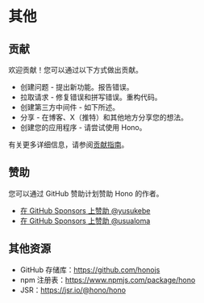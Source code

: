 # 其他

## 贡献

欢迎贡献！您可以通过以下方式做出贡献。

- 创建问题 - 提出新功能。报告错误。
- 拉取请求 - 修复错误和拼写错误。重构代码。
- 创建第三方中间件 - 如下所述。
- 分享 - 在博客、X（推特）和其他地方分享您的想法。
- 创建您的应用程序 - 请尝试使用 Hono。

有关更多详细信息，请参阅[贡献指南](https://github.com/honojs/hono/blob/main/docs/CONTRIBUTING.md)。

## 赞助

您可以通过 GitHub 赞助计划赞助 Hono 的作者。

- [在 GitHub Sponsors 上赞助 @yusukebe](https://github.com/sponsors/yusukebe)
- [在 GitHub Sponsors 上赞助 @usualoma](https://github.com/sponsors/usualoma)

## 其他资源

- GitHub 存储库：<a href="https://github.com/honojs">https://github.com/honojs</a>
- npm 注册表：<a href="https://www.npmjs.com/package/hono">https://www.npmjs.com/package/hono</a>
- JSR：<a href="https://jsr.io/@hono/hono">https://jsr.io/@hono/hono</a>
